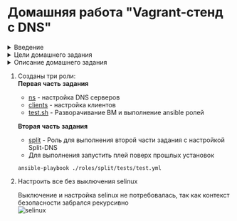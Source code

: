 # Домашняя работа "Vagrant-стенд c DNS"

<details>
<summary>Введение</summary>

**DNS**(Domain Name System, Служба доменных имён) - это распределенная система, для получения информации о доменах. DNS используется для сопоставления IP-адресов и доменных имён.  
Сопостовления IP-адресов и DNS-имён бывают двух видов:  
+ Прямое (DNS-bмя в IP-адрес)  
+ Обратное (IP-адрес в DNS-имя)  

Доменная структура DNS представляет собой древовидную иерархию, состоящую из узлов, зон, доменов, поддоменов и т.д. «Вершиной» доменной структуры является корневая зона. Корневая (root) зона обозначается точкой. Далее следуют домены первого уровня (.com, ,ru, .org и т. д.) и т д.  
В DNS встречаются понятия зон и доменов:  
+ Зона — это любая часть дерева системы доменных имён, размещаемая как единое целое на некотором DNS-сервере.  
+ Домен – определенный узел, включающий в себя все подчинённые узлы.  
Давайте разберем основное отличие зоны от домена. Возьмём для примера ресурс otus.ru — это может быть сразу и зона и домен, однако, при использовании зоны otus.ru мы можем сделать отдельную зону mail.otus.ru, которая будет управляться не нами. В случае домена так сделать нельзя.  
FQDN (Fully Qualified Domain Name) - полностью указанное доменное имя, т.е. от корневого домена. Ключевой идентификатор FQDN - точка в конце имени.  
Максимальный размер FQDN — 255 байт, с ограничением в 63 байта на каждое имя домена. Пример FQDN: mail.otus.ru.  
Вся информация о DNS-ресурсах хранится в ресурсных записях. Записи хранят следующие атрибуты:  
+ Имя (NAME) - доменное имя, к которому привязана или которому принадлежит данная ресурсная область, либо IP-адрес. При отсутствии данного поля, запись ресурса наследуется от предыдущей записи.  
+ TTL (время жизни в кэше) - после указанного времени запись удаляется, данное поле может не указываться в индивидуальных записях ресурсов, но тогда оно должно быть указано в начале файла зоны и будет наследоваться всеми записями.  
+ Класс (CLASS) - определяет тип сети (в 99% используется IN - интернет)  
+ Тип (TYPE) - тип записи, синтаксис и назначение записи  
+ Значение (DATA)  

Типы рекурсивных записей:  
+ А (Address record) - отображают имя хоста (доменное имя) на адрес IPv4  
+ AAAA - отображает доменное имя на адрес IPv6  
+ CNAME (Canonical name reord/псевдоним) - привязка алиаса к существующему доменному имени  
+ MX (mail exchange) - указывает хосты для отправки почты, адресованной домену. При этом поле NAME указывает домен назначения, а поле DATA приоритет и доменное имя хоста, отвественного за приём почты. Данные вводятся через пробел  
+ NS (name server) - указывает на DNS-сервер, обслуживающий данный домен.  
+ PTR (pointer) - Отображает IP-адрес в доменное имя  
+ SOA (Start of Authority/начальная запись зоны) - описывает основные начальные настройки зоны.  
+ SRV (server selection) — указывает на сервера, обеспечивающие работу тех или иных служб в данном домене (например Jabber и Active Directory).  

Для работы с DNS (как клиенту) в linux используют утилиты dig, host и nslookup  
Также в Linux есть следующие реализации DNS-серверов:  
+ bind  
+ powerdns (умеет хранить зоны в БД)  
+ unbound (реализация bind)  
+ dnsmasq  
+ и т д.  

Split DNS (split-horizon или split-brain) — это конфигурация, позволяющая отдавать разные записи зон DNS в зависимости от подсети источника запроса.  
Данную функцию можно реализовать как с помощью одного DNS-сервера, так и с помощью нескольких DNS-серверов.

</details>

<details>
<summary>Цели домашнего задания</summary>

+ Создать домашнюю сетевую лабораторию   
+ Изучить основы DNS   
+ Научиться работать с технологией Split-DNS в Linux-based системах.  

</details>

<details>
<summary>Описание домашнего задания</summary>

1. взять стенд https://github.com/erlong15/vagrant-bind
добавить еще один сервер client2  
завести в зоне dns.lab имена:  
web1 - смотрит на клиент1  
web2 смотрит на клиент2  
завести еще одну зону newdns.lab  
завести в ней запись  
www - смотрит на обоих клиентов  
2. настроить split-dns  
клиент1 - видит обе зоны, но в зоне dns.lab только web1  
клиент2 видит только dns.lab  
Дополнительное задание  
* настроить все без выключения selinux  
Формат сдачи ДЗ - vagrant + ansible  

</details>

1. Созданы три роли:  
    **Первая** **часть** **задания**  
    + [ns](./roles/ns/) - настройка DNS серверов  
    + [clients](./roles/clients/) - настройка клиентов  
    + [test.sh](./test.sh) - Разворачивание ВМ и выполнение ansible ролей  

    **Вторая** **часть** **задания**  
    + [split](./roles/split/) - Роль для выполнения второй части задания с настройкой Split-DNS  
    + Для выполнения запустить плей поверх прошлых установок  
    ``` 
    ansible-playbook ./roles/split/tests/test.yml 
    ```  

2. Настроить все без выключения selinux  

    Выключение и настройка selinux не потребовалась, так как контекст безопасности забрался рекурсивно  
    ![selinux](https://i.ibb.co/PmwtyCJ/1234.png)



